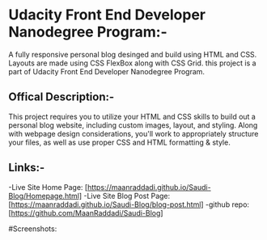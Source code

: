 # Udacity Front End Developer Nanodegree Program:-

A fully responsive personal blog desinged and build using HTML and CSS. Layouts are made using CSS FlexBox along with CSS Grid.
this project is a part of Udacity Front End Developer Nanodegree Program.

## Offical Description:-

This project requires you to utilize your HTML and CSS skills to build out a personal blog website, including custom images, layout, and styling.
Along with webpage design considerations, you'll work to appropriately structure your files, as well as use proper CSS and HTML formatting & style.

## Links:-

-Live Site Home Page: [https://maanraddadi.github.io/Saudi-Blog/Homepage.html]
-Live Site Blog Post Page: [https://maanraddadi.github.io/Saudi-Blog/blog-post.html]
-github repo: [https://github.com/MaanRaddadi/Saudi-Blog]

#Screenshots:



